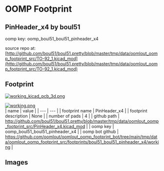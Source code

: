 # OOMP Footprint  
## PinHeader_x4  by boul51  
  
oomp key: oomp_boul51_boul51_pinheader_x4  
  
source repo at: [http://github.com/boul51/boul51.pretty/blob/master/tmp/data/oomlout_oomp_footprint_src/TO-92_1.kicad_mod](http://github.com/boul51/boul51.pretty/blob/master/tmp/data/oomlout_oomp_footprint_src/TO-92_1.kicad_mod)  
## Footprint  
  
[![working_kicad_pcb_3d.png](working_kicad_pcb_3d_600.png)](working_kicad_pcb_3d.png)  
  
[![working.png](working_600.png)](working.png)  
| name | value | 
| --- | --- | 
| footprint name | PinHeader_x4 | 
| footprint description | None | 
| number of pads | 4 | 
| github path | http://github.com/boul51/boul51.pretty/blob/master/tmp/data/oomlout_oomp_footprint_src/PinHeader_x4.kicad_mod | 
| oomp key | oomp_boul51_boul51_pinheader_x4 | 
| oomp bot github | https://github.com/oomlout/oomlout_oomp_footprint_bot/tree/main/tmp/data/oomlout_oomp_footprint_src/footprints/boul51_boul51_pinheader_x4/working | 
## Images  
